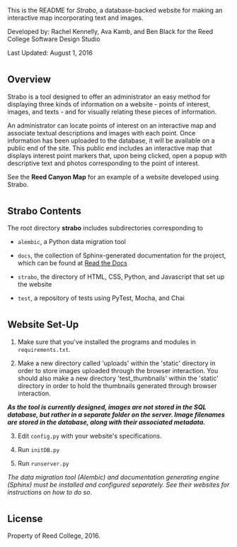
This is the README for *Strabo*, a database-backed website for
making an interactive map incorporating text and images. 

Developed by: Rachel Kennelly, Ava Kamb, and Ben Black for the Reed College Software Design Studio

Last Updated: August 1, 2016

#

Overview
--------
Strabo is a tool designed to offer an administrator an easy method 
for displaying three kinds of information on a website - points of interest, images, and texts - and for visually relating these pieces of information. 

An administrator can locate points of interest on an interactive map and associate textual descriptions and images with each point. 
Once information has been uploaded to the database, it will
be available on a public end of the site. This public end
includes an interactive map that displays interest point markers that, upon being clicked, open a popup with descriptive text and  photos corresponding to the point of interest. 

See the **Reed Canyon Map** for an example of a website developed using Strabo.

#

Strabo Contents
---------------
The root directory **strabo** includes subdirectories corresponding to

- ``alembic``, a Python data migration tool 

- ``docs``, the collection of Sphinx-generated documentation for the project, which can be found at [Read the Docs](http://strabo.readthedocs.io/en/latest/)

- ``strabo``, the directory of HTML, CSS, Python, and Javascript that set up the website

- ``test``, a repository of tests using PyTest, Mocha, and Chai

#

Website Set-Up
--------------

1. Make sure that you've installed the programs and modules in ``requirements.txt``.

2. Make a new directory called 'uploads' within the 'static' directory in order to store images uploaded through the browser interaction. You should also make a new directory 'test_thumbnails' within the 'static' directory in order to hold the thumbnails generated through browser interaction.

***As the tool is currently designed, images are not stored in 
the SQL database, but rather in a separate folder on the server. 
Image filenames are stored in the database, along with their 
associated metadata.***

3. Edit ``config.py`` with your website's specifications.

4. Run ``initDB.py``

5. Run ``runserver.py``



*The data migration tool (Alembic) and documentation generating engine (Sphinx) must be installed and configured separately. See their websites for instructions on how to do so.*

#

License
-------
Property of Reed College, 2016.
